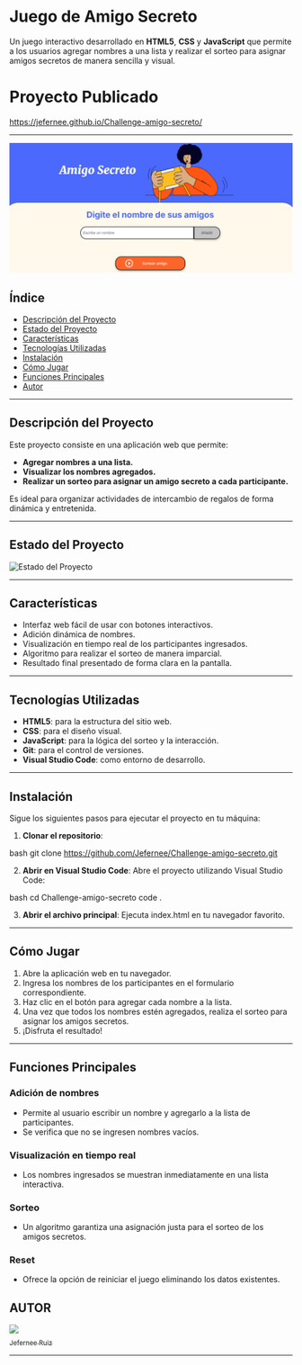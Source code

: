 # Juego de Amigo Secreto

Un juego interactivo desarrollado en **HTML5**, **CSS** y **JavaScript** que permite a los usuarios agregar nombres a una lista y realizar el sorteo para asignar amigos secretos de manera sencilla y visual.

# Proyecto Publicado
https://jefernee.github.io/Challenge-amigo-secreto/

---
![Juegod de amigo secreto](https://github.com/Jefernee/Challenge-amigo-secreto/blob/main/Captura%20de%20pantalla%202025-01-22%20152228.png?raw=true)

## Índice

- [Descripción del Proyecto](#descripción-del-proyecto)
- [Estado del Proyecto](#estado-del-proyecto)
- [Características](#características)
- [Tecnologías Utilizadas](#tecnologías-utilizadas)
- [Instalación](#instalación)
- [Cómo Jugar](#cómo-jugar)
- [Funciones Principales](#funciones-principales)
- [Autor](#autor)

---

## Descripción del Proyecto

Este proyecto consiste en una aplicación web que permite:

- **Agregar nombres a una lista.**
- **Visualizar los nombres agregados.**
- **Realizar un sorteo para asignar un amigo secreto a cada participante.**

Es ideal para organizar actividades de intercambio de regalos de forma dinámica y entretenida.

---

## Estado del Proyecto

![Estado del Proyecto](https://img.shields.io/badge/Estado-Terminado-brightgreen)

---

## Características

- Interfaz web fácil de usar con botones interactivos.
- Adición dinámica de nombres.
- Visualización en tiempo real de los participantes ingresados.
- Algoritmo para realizar el sorteo de manera imparcial.
- Resultado final presentado de forma clara en la pantalla.

---

## Tecnologías Utilizadas

- **HTML5**: para la estructura del sitio web.
- **CSS**: para el diseño visual.
- **JavaScript**: para la lógica del sorteo y la interacción.
- **Git**: para el control de versiones.
- **Visual Studio Code**: como entorno de desarrollo.

---

## Instalación

Sigue los siguientes pasos para ejecutar el proyecto en tu máquina:

1. **Clonar el repositorio**:
   
bash
   git clone https://github.com/Jefernee/Challenge-amigo-secreto.git

2. **Abrir en Visual Studio Code**:
   Abre el proyecto utilizando Visual Studio Code:
   
bash
   cd Challenge-amigo-secreto
   code .

3. **Abrir el archivo principal**:
   Ejecuta index.html en tu navegador favorito.

---

## Cómo Jugar

1. Abre la aplicación web en tu navegador.
2. Ingresa los nombres de los participantes en el formulario correspondiente.
3. Haz clic en el botón para agregar cada nombre a la lista.
4. Una vez que todos los nombres estén agregados, realiza el sorteo para asignar los amigos secretos.
5. ¡Disfruta el resultado!

---

## Funciones Principales

### Adición de nombres
- Permite al usuario escribir un nombre y agregarlo a la lista de participantes.
- Se verifica que no se ingresen nombres vacíos.

### Visualización en tiempo real
- Los nombres ingresados se muestran inmediatamente en una lista interactiva.

### Sorteo
- Un algoritmo garantiza una asignación justa para el sorteo de los amigos secretos.

### Reset
- Ofrece la opción de reiniciar el juego eliminando los datos existentes.

## AUTOR
 [<img src="https://avatars.githubusercontent.com/u/135678125?v=4" width=115><br><sub>Jefernee Ruiz</sub>](https://github.com/Jefernee)  



---

